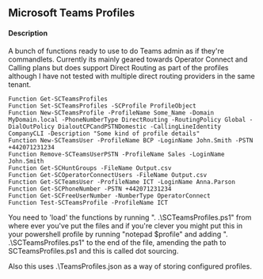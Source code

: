 ## Microsoft Teams Profiles

#### Description
A bunch of functions ready to use to do Teams admin as if they're commandlets. Currently its mainly geared towards Operator Connect and Calling plans but does support Direct Routing as part of the profiles although I have not tested with multiple direct routing providers in the same tenant.

    Function Get-SCTeamsProfiles
	Function Set-SCTeamsProfiles -SCProfile ProfileObject
	Function New-SCTeamsProfile -ProfileName Some_Name -Domain MyDomain.local -PhoneNumberType DirectRouting -RoutingPolicy Global -DialOutPolicy DialoutCPCandPSTNDomestic -CallingLineIdentity CompanyCLI -Description "Some kind of profile details"
	Function New-SCTeamsUser -ProfileName BCP -LoginName John.Smith -PSTN +442071231234
	Function Remove-SCTeamsUserPSTN -ProfileName Sales -LoginName John.Smith
	Function Get-SCHuntGroups -FileName Output.csv
	Function Get-SCOperatorConnectUsers -FileName Output.csv
	Function Get-SCTeamsUser -ProfileName ICT -LoginName Anna.Parson
	Function Get-SCPhoneNumber -PSTN +442071231234
	Function Get-SCFreeUserNumber -NumberType OperatorConnect
	Function Test-SCTeamsProfile -ProfileName ICT

 You need to 'load' the functions by running ". .\SCTeamsProfiles.ps1" from where ever you've put the files
 and if you're clever you might put this in your powershell profile by running "notepad $profile" and adding
 ". .\SCTeamsProfiles.ps1" to the end of the file, amending the path to SCTeamsProfiles.ps1 and this is 
 called dot sourcing. 

 Also this uses .\TeamsProfiles.json as a way of storing configured profiles.   
